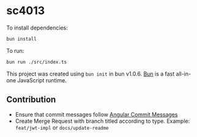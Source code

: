 # sc4013

To install dependencies:

```bash
bun install
```

To run:

```bash
bun run ./src/index.ts
```

This project was created using `bun init` in bun v1.0.6. [Bun](https://bun.sh) is a fast all-in-one JavaScript runtime.

## Contribution
- Ensure that commit messages follow [Angular Commit Messages](https://gist.github.com/brianclements/841ea7bffdb01346392c)
- Create Merge Request with branch titled according to type. Example: `feat/jwt-impl` or `docs/update-readme`

